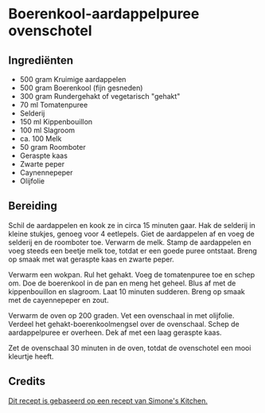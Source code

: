 # Boerenkool-aardappelpuree ovenschotel
## Ingrediënten
- 500 gram Kruimige aardappelen
- 500 gram Boerenkool (fijn gesneden)
- 300 gram Rundergehakt of vegetarisch "gehakt"
- 70 ml Tomatenpuree
- Selderij
- 150 ml Kippenbouillon
- 100 ml Slagroom
- ca. 100 Melk
- 50 gram Roomboter
- Geraspte kaas
- Zwarte peper
- Caynennepeper
- Olijfolie

## Bereiding
Schil de aardappelen en kook ze in circa 15 minuten gaar. Hak de selderij in kleine stukjes, genoeg voor 4 eetlepels. Giet de aardappelen af en voeg de selderij en de roomboter toe. Verwarm de melk. Stamp de aardappelen en voeg steeds een beetje melk toe, totdat er een goede puree ontstaat. Breng op smaak met wat geraspte kaas en zwarte peper.

Verwarm een wokpan. Rul het gehakt. Voeg de tomatenpuree toe en schep om. Doe de boerenkool in de pan en meng het geheel. Blus af met de kippenbouillon en slagroom. Laat 10 minuten sudderen. Breng op smaak met de cayennepeper en zout.

Verwarm de oven op 200 graden. Vet een ovenschaal in met olijfolie. Verdeel het gehakt-boerenkoolmengsel over de ovenschaal. Schep de aardappelpuree er overheen. Dek af met een laag geraspte kaas.

Zet de ovenschaal 30 minuten in de oven, totdat de ovenschotel een mooi kleurtje heeft.

## Credits
[Dit recept is gebaseerd op een recept van Simone's Kitchen.](https://simoneskitchen.nl/dudefood-dinsdag-boerenkool-zoekt-vrouw/)
